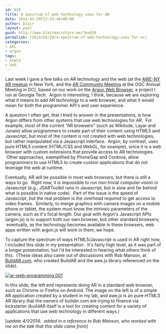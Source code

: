 ```yaml
---
id: 620
title: A spectrum of web technology uses for AR
date: 2014-03-29T23:25:48+00:00
author: blair
layout: post
guid: http://www.blairmacintyre.me/?p=620
permalink: /2014/03/29/a-spectrum-of-web-technology-uses-for-ar/
categories:
- AEL
- argon
tags:
- html5
- web
---
```


Last week I gave a few talks on AR technology and the web (at the [AWE-NY AR meetup](http://awe-ny.com) in New York, and the [AR Community Meeting](http://www.perey.com/ARStandards/march-2014-ar-community-agenda/) at the OGC Annual Meeting in DC), based on our work on the [Argon Web Browser](http://argon.gatech.edu), a project I run at Georgia Tech.  Argon is interesting, I think, because we are exploring what it means to add AR technology to a web browser, and what it would mean for both the programmer API's and user experience.

A question I often get, that I tried to answer in the presentations, is how Argon differs from other systems that use web technologies for AR.  For example, most of the current "AR browsers" (such as Wikitude, Layar and Junaio) allow programmers to create part of their content using HTML5 and Javascript, but most of the content is not created with web technologies, but rather manipulated via a Javascript interface.  Argon, by contrast, uses pure HTML5 content (HTML/CSS and WebGL, for example), since it is a web browser with custom extensions that provide access to AR technologies.  Other approaches, exemplified by PhoneGap and Cordova, allow programmers to use HTML5 to create custom applications that do not leverage the web at runtime.

Eventually, AR will be possible in most web browsers, but there is still a ways to go.  Right now, it is impossible to run non-trivial computer vision in Javascript (e.g., JSARToolkit runs in Javascript, but is slow and far behind what is possible in native code).  Part of the issue is the speed of Javascript, but the real problem is the overhead required to get access to video frames.  Similarly, to merge graphics with camera images on a mobile phone or tablet, the system must know the intrinsic parameters of the camera, such as it's focal length. Our goal with Argon's Javascript APIs (argon.js) is to support both our own browser, but other standard browsers;  eventually, as the technology becomes available in these browsers, web apps written with argon.js will work in them, we hope.


To capture the spectrum of ways HTML5/Javascript is used in AR right now, I included this slide in my presentation.  It's fairly high level, as it was part of a longer presentation, but I'd be interested in hearing what others think of this.  (These ideas also came out of discussions with Rob Manson, at [BuildAR.com](http://buildar.com), who created BuildAR and the awe.js library referenced on the slide).




[![ar-web-programming.001](http://www.blairmacintyre.me/wp-content/uploads/2014/03/ar-web-programming.001.jpg)](http://www.blairmacintyre.me/wp-content/uploads/2014/03/ar-web-programming.001.jpg)


In this slide, the left end represents doing AR in a standard web browser, such as Chrome or Firefox on Android. The image on the left is of a simple AR application created by a student in my lab, and awe.js is an pure-HTML5 AR library that the owners of builder.com are trying to finance via kickstarter (buildAR itself is a tool for creating content for a variety of applications that use web technology in different ways.)

[_update 4/1/2014:  added in a reference to Rob Manson, who worked with me on the talk that this slide came from_]
